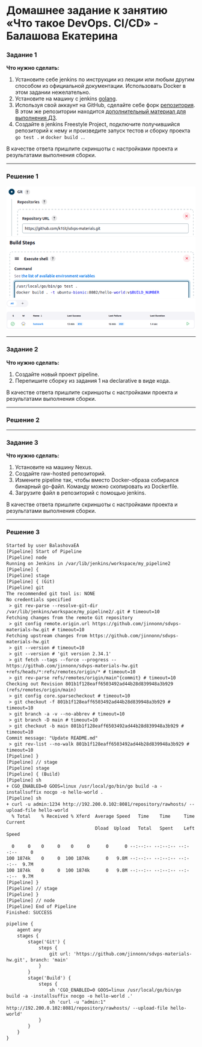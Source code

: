 # Домашнее задание к занятию «Что такое DevOps. СI/СD» - Балашова Екатерина

### Задание 1

**Что нужно сделать:**

1. Установите себе jenkins по инструкции из лекции или любым другим способом из официальной документации. Использовать Docker в этом задании нежелательно.
2. Установите на машину с jenkins [golang](https://golang.org/doc/install).
3. Используя свой аккаунт на GitHub, сделайте себе форк [репозитория](https://github.com/netology-code/sdvps-materials.git). В этом же репозитории находится [дополнительный материал для выполнения ДЗ](https://github.com/netology-code/sdvps-materials/blob/main/CICD/8.2-hw.md).
3. Создайте в jenkins Freestyle Project, подключите получившийся репозиторий к нему и произведите запуск тестов и сборку проекта ```go test .``` и  ```docker build .```.

В качестве ответа пришлите скриншоты с настройками проекта и результатами выполнения сборки.

---

### Решение 1

![image](https://github.com/k1tit/netology-DevOps-hw/blob/main/1.png)
![image](https://github.com/k1tit/netology-DevOps-hw/blob/main/2.png)
![image](https://github.com/k1tit/netology-DevOps-hw/blob/main/3.png)

---

### Задание 2

**Что нужно сделать:**

1. Создайте новый проект pipeline.
2. Перепишите сборку из задания 1 на declarative в виде кода.

В качестве ответа пришлите скриншоты с настройками проекта и результатами выполнения сборки.

---

### Решение 2



---

### Задание 3

**Что нужно сделать:**

1. Установите на машину Nexus.
2. Создайте raw-hosted репозиторий.
3. Измените pipeline так, чтобы вместо Docker-образа собирался бинарный go-файл. Команду можно скопировать из Dockerfile.
4. Загрузите файл в репозиторий с помощью jenkins.

В качестве ответа пришлите скриншоты с настройками проекта и результатами выполнения сборки.

---

### Решение 3
```
Started by user BalashovaEA
[Pipeline] Start of Pipeline
[Pipeline] node
Running on Jenkins in /var/lib/jenkins/workspace/my_pipeline2
[Pipeline] {
[Pipeline] stage
[Pipeline] { (Git)
[Pipeline] git
The recommended git tool is: NONE
No credentials specified
 > git rev-parse --resolve-git-dir /var/lib/jenkins/workspace/my_pipeline2/.git # timeout=10
Fetching changes from the remote Git repository
 > git config remote.origin.url https://github.com/jinnonn/sdvps-materials-hw.git # timeout=10
Fetching upstream changes from https://github.com/jinnonn/sdvps-materials-hw.git
 > git --version # timeout=10
 > git --version # 'git version 2.34.1'
 > git fetch --tags --force --progress -- https://github.com/jinnonn/sdvps-materials-hw.git +refs/heads/*:refs/remotes/origin/* # timeout=10
 > git rev-parse refs/remotes/origin/main^{commit} # timeout=10
Checking out Revision 801b1f128eaff6503492ad44b28d839948a3b929 (refs/remotes/origin/main)
 > git config core.sparsecheckout # timeout=10
 > git checkout -f 801b1f128eaff6503492ad44b28d839948a3b929 # timeout=10
 > git branch -a -v --no-abbrev # timeout=10
 > git branch -D main # timeout=10
 > git checkout -b main 801b1f128eaff6503492ad44b28d839948a3b929 # timeout=10
Commit message: "Update README.md"
 > git rev-list --no-walk 801b1f128eaff6503492ad44b28d839948a3b929 # timeout=10
[Pipeline] }
[Pipeline] // stage
[Pipeline] stage
[Pipeline] { (Build)
[Pipeline] sh
+ CGO_ENABLED=0 GOOS=linux /usr/local/go/bin/go build -a -installsuffix nocgo -o hello-world .
[Pipeline] sh
+ curl -u admin:1234 http://192.200.0.102:8081/repository/rawhosts/ --upload-file hello-world
  % Total    % Received % Xferd  Average Speed   Time    Time     Time  Current
                                 Dload  Upload   Total   Spent    Left  Speed

  0     0    0     0    0     0      0      0 --:--:-- --:--:-- --:--:--     0
100 1874k    0     0  100 1874k      0   9.8M --:--:-- --:--:-- --:--:--  9.7M
100 1874k    0     0  100 1874k      0   9.8M --:--:-- --:--:-- --:--:--  9.7M
[Pipeline] }
[Pipeline] // stage
[Pipeline] }
[Pipeline] // node
[Pipeline] End of Pipeline
Finished: SUCCESS
```

```
pipeline {
    agent any
    stages {
        stage('Git') {
            steps {
                git url: 'https://github.com/jinnonn/sdvps-materials-hw.git', branch: 'main'
            }
        }
        stage('Build') {
            steps {
                sh 'CGO_ENABLED=0 GOOS=linux /usr/local/go/bin/go build -a -installsuffix nocgo -o hello-world .'
                sh 'curl -u "admin:1" http://192.200.0.102:8081/repository/rawhosts/ --upload-file hello-world'
            }
        }
    }
}
```



